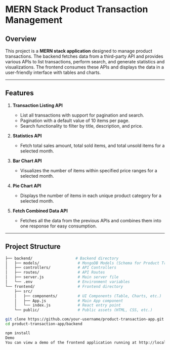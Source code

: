 # MERN Stack Product Transaction Management

## Overview

This project is a **MERN stack application** designed to manage product transactions. The backend fetches data from a third-party API and provides various APIs to list transactions, perform search, and generate statistics and visualizations. The frontend consumes these APIs and displays the data in a user-friendly interface with tables and charts.

---

## Features

1. **Transaction Listing API**  
   - List all transactions with support for pagination and search.
   - Pagination with a default value of 10 items per page.
   - Search functionality to filter by title, description, and price.

2. **Statistics API**  
   - Fetch total sales amount, total sold items, and total unsold items for a selected month.

3. **Bar Chart API**  
   - Visualizes the number of items within specified price ranges for a selected month.

4. **Pie Chart API**  
   - Displays the number of items in each unique product category for a selected month.

5. **Fetch Combined Data API**  
   - Fetches all the data from the previous APIs and combines them into one response for easy consumption.

---

## Project Structure

```bash
├── backend/                   # Backend directory
│   ├── models/                 # MongoDB Models (Schema for Product Transactions)
│   ├── controllers/            # API Controllers
│   ├── routes/                 # API Routes
│   ├── server.js               # Main server file
│   └── .env                    # Environment variables
└── frontend/                   # Frontend directory
    ├── src/
    │   ├── components/         # UI Components (Table, Charts, etc.)
    │   ├── App.js              # Main App component
    │   └── index.js            # React entry point
    └── public/                 # Public assets (HTML, CSS, etc.)

git clone https://github.com/your-username/product-transaction-app.git
cd product-transaction-app/backend

npm install
Demo
You can view a demo of the frontend application running at http://localhost:3000.
